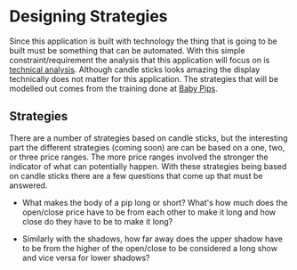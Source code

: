 # Designing Strategies

Since this application is built with technology the thing that is going to be built must be something that can be automated. With this simple constraint/requirement the analysis that this application will focus on is [technical analysis][technical-analysis]. Although candle sticks looks amazing the display technically does not matter for this application. The strategies that will be modelled out comes from the training done at [Baby Pips][baby-pips].

## Strategies

There are a number of strategies based on candle sticks, but the interesting part the different strategies (coming soon) are can be based on a one, two, or three price ranges. The more price ranges involved the stronger the indicator of what can potentially happen. With these strategies being based on candle sticks there are a few questions that come up that must be answered.

- What makes the body of a pip long or short? What's how much does the open/close price have to be from each other to make it long and how close do they have to be to make it long?

- Similarly with the shadows, how far away does the upper shadow have to be from the higher of the open/close to be considered a long show and vice versa for lower shadows?

[technical-analysis]: https://www.babypips.com/forexpedia/technical-analysis
[baby-pips]: https://www.babypips.com
